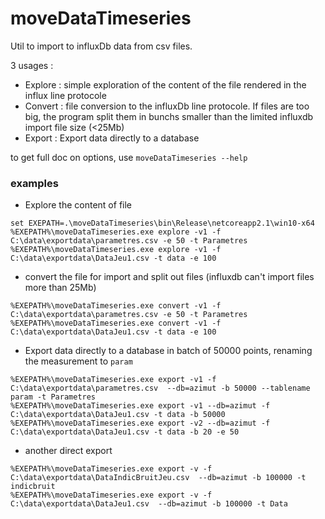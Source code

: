 # moveDataTimeseries

Util to import to influxDb data from csv files.

3 usages :
* Explore : simple exploration of the content of the file rendered in the influx line protocole
* Convert : file conversion to the influxDb line protocole. If files are too big, the program split them in bunchs smaller than the limited influxdb import file size (<25Mb)
* Export : Export data directly to a database

to get full doc on options, use `moveDataTimeseries --help`

### examples 

* Explore the content of file
```
set EXEPATH=.\moveDataTimeseries\bin\Release\netcoreapp2.1\win10-x64
%EXEPATH%\moveDataTimeseries.exe explore -v1 -f C:\data\exportdata\parametres.csv -e 50 -t Parametres
%EXEPATH%\moveDataTimeseries.exe explore -v1 -f C:\data\exportdata\DataJeu1.csv -t data -e 100
```
* convert the file for import and split out files (influxdb can't import files more than 25Mb)
```
%EXEPATH%\moveDataTimeseries.exe convert -v1 -f C:\data\exportdata\parametres.csv -e 50 -t Parametres
%EXEPATH%\moveDataTimeseries.exe convert -v1 -f C:\data\exportdata\DataJeu1.csv -t data -e 100
```
* Export data directly to a database in batch of 50000 points, renaming the measurement to `param`
```
%EXEPATH%\moveDataTimeseries.exe export -v1 -f C:\data\exportdata\parametres.csv  --db=azimut -b 50000 --tablename param -t Parametres
%EXEPATH%\moveDataTimeseries.exe export -v1 --db=azimut -f C:\data\exportdata\DataJeu1.csv -t data -b 50000 
%EXEPATH%\moveDataTimeseries.exe export -v2 --db=azimut -f C:\data\exportdata\DataJeu1.csv -t data -b 20 -e 50
```
* another direct export
```
%EXEPATH%\moveDataTimeseries.exe export -v -f C:\data\exportdata\DataIndicBruitJeu.csv  --db=azimut -b 100000 -t indicbruit
%EXEPATH%\moveDataTimeseries.exe export -v -f C:\data\exportdata\DataJeu1.csv  --db=azimut -b 100000 -t Data
```
